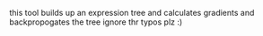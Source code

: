 this tool builds up an expression tree and calculates gradients and backpropogates the tree
ignore thr typos plz :)
